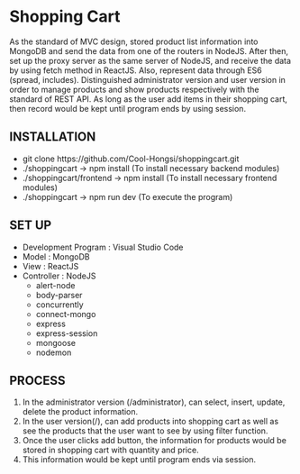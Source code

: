 # Shopping Cart

<div>As the standard of MVC design, stored product list information into MongoDB and send the data from one of the routers in NodeJS. After then, set up the proxy server as the same server of NodeJS, and receive the data by using fetch method in ReactJS. Also, represent data through ES6 (spread, includes).
Distinguished administrator version and user version in order to manage products and show products respectively with the standard of REST API.
As long as the user add items in their shopping cart, then record would be kept until program ends by using session.</div>

<h2>INSTALLATION</h2>
<ul>
    <li>git clone https://github.com/Cool-Hongsi/shoppingcart.git</li>
    <li>./shoppingcart -> npm install (To install necessary backend modules)</li>
    <li>./shoppingcart/frontend -> npm install (To install necessary frontend modules)</li>
    <li>./shoppingcart -> npm run dev (To execute the program)</li>
</ul>
<h2>SET UP</h2>
<ul>
    <li>Development Program : Visual Studio Code</li>
    <li>Model : MongoDB</li>
    <li>View : ReactJS</li>
    <li>Controller : NodeJS
        <ul>
            <li>alert-node</li>
            <li>body-parser</li>
            <li>concurrently</li>
            <li>connect-mongo</li>
            <li>express</li>
            <li>express-session</li>
            <li>mongoose</li>
            <li>nodemon</li>
        </ul>
    </li>
</ul>
<h2>PROCESS</h2>
    <ol>
        <li>In the administrator version (/administrator), can select, insert, update, delete the product information.</li>
        <li>In the user version(/), can add products into shopping cart as well as see the products that the user want to see by using filter function.</li>
        <li>Once the user clicks add button, the information for products would be stored in shopping cart with quantity and price.</li>
        <li>This information would be kept until program ends via session.</li>
    </ol>
